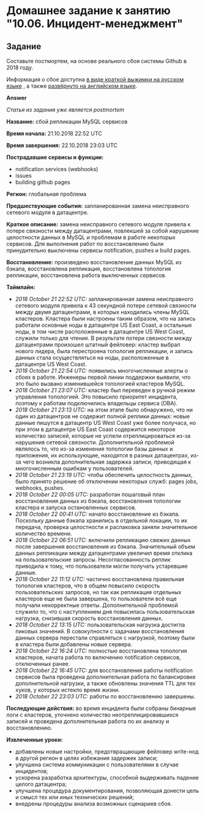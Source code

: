 # Домашнее задание к занятию "10.06. Инцидент-менеджмент"

## Задание 

Составьте постмортем, на основе реального сбоя системы Github в 2018 году.

Информация о сбое доступна [в виде краткой выжимки на русском языке](https://habr.com/ru/post/427301/) , а
также [развёрнуто на английском языке](https://github.blog/2018-10-30-oct21-post-incident-analysis/).

**Answer**

_Статья из задания уже является postmortem_

__Название:__ сбой репликации MySQL сервисов

__Время начала:__ 21.10.2018 22:52 UTC

__Время завершения:__ 22.10.2018 23:03 UTC

__Пострадавшие сервисы и функции:__ 
  - notification services (webhooks)
  - issues
  - building github pages

__Регион:__ глобальная проблема

__Предшествующие события:__ запланированная замена неисправного сетевого модуля в датацентре.

__Краткое описание:__ замена неисправного сетевого модуля привела к потере связности между датацентрами, повлекшей за собой нарушение целостности данных в MySQL и проблемам в работе некоторых сервисов. Для выполнения работ по восстановлению были принудительно выключены сервисы notification, pushes и build pages.

__Восстановление:__ произведено восстановление данных MySQL из бэкапа, восстановлена репликация, восстановлена топология репликации, восстановлена работа выключенных сервисов.

__Таймлайн:__ 
- _2018 October 21 22:52 UTC:_ запланированная замена неисправного сетевого модуля привела к 43 секундной потере сетевой связности между двумя датацентрами, в которых находились члены MySQL кластеров. Кластера были настроены таким образом, что на запись работали основные ноды в датацентре US East Coast, а остальные ноды, в том числе расположенные в датацентре US West Coast, служили только для чтения. В результате потери связности между датацентрами произошел штатный фейловер: кластер выбрал нового лидера, была перестроена топология репликации, и запись данных стала осуществляться на ноды, расположенные в датацентре US West Coast. 
- _2018 October 21 22:54 UTC:_ появились многочисленные алерты о сбоях в работе. Инженеры первой линии поддержки выявили, что это было вызвано изменившейся топологией кластеров MySQL.
- _2018 October 21 23:07 UTC:_ кластер был переведен в ручной режим управления топологией. Это повысило приоритет инцидента, поэтому к работам подключились владельцы сервиса (DBA).
- _2018 October 21 23:13 UTC:_ на этом этапе было обнаружено, что ни один из датацентров не содержит полной реплики данных: новые данные пишутся в датацентр US West Coast уже более получаса, но при этом в датацентре US East Coast содержится некоторое количество записей, которые не успели отреплицироваться из-за нарушения сетевой связности. Дополнительной проблемой являлось то, что из-за изменения топологии базы данных и приложения, их использующие, находятся в разных датацентрах, из-за чего возникла дополнительная задержка записи, приводящая к многочисленным ошибкам у пользователей.
- _2018 October 21 23:19 UTC:_ чтобы обеспечить целостность данных, было принято решение об отключении некоторых служб: pages jobs, webhooks, pushes.
- _2018 October 22 00:05 UTC:_ разработан пошаговый план восстановления данных из бэкапа, восстановления топологии кластера и запуска остановленных сервисов.
- _2018 October 22 00:41 UTC:_ начато восстановление из бэкапа. Поскольку данные бэкапа хранились в отдельной локации, то их передача, проверка целостности и распаковка заняли значительное количество времени.
- _2018 October 22 06:51 UTC:_ включили репликацию свежих данных после завершения восстановления из бэкапа. Значительный объем данных репликации между датацентрами увеличил время отклика на пользовательские запросы. Несогласованность реплик приводила к тому, что пользователи могли получать устаревшие данные.
- _2018 October 22 11:12 UTC:_ частично восстановлена правильная топология кластеров, что в общем повысило скорость пользовательских запросов, но так как репликация отдельных кластеров еще не была завершена, то пользователи всё еще получали некорректные ответы. Дополнительной проблемой служило то, что с наступлением дня повысилась пользовательская нагрузка, снизившая скорость восстановления данных.
- _2018 October 22 13:15 UTC:_ пользовательская нагрузка достигла пиковых значений. В совокупности с задачами восстановления данных сервера перестали справляться с нагрузкой, поэтому были в кластера были добавлены новые сервера.
- _2018 October 22 16:24 UTC:_ полностью восстановлена топология кластеров, начата работа по включению notification сервисов, отключенных ранее.
- _2018 October 22 16:45 UTC:_ для восстановления работы notification сервисов была проведена дополнительная работа по балансировке дополнительной нагрузки, а также обновлены значения TTL для тех хуков, у которых истекло время жизни.
- _2018 October 22 23:03 UTC:_ работы по восстановлению завершены.

__Последующие действия:__ во время инцидента были собраны бинарные логи с кластеров, уточнено количество неотреплицировавшихся записей и проведена дополнительная работа по их анализу и восстановлению.

__Извлеченные уроки:__ 
- добавлены новые настройки, предотвращающие фейловер write-нод в другой регион в целях избежания задержек записи;
- улучшена система коммуникации с пользователями в случае инцидентов;
- ускорена разработка архитектуры, способной выдерживать падение целого датацентра;
- улучшена процедура документирования, позволяющая донести цель и смысл тех или иных технических решений;
- внедрены процедуры анализа возможных сценариев сбоя.